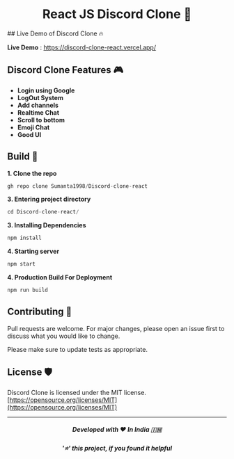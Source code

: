 <h1 align="center">
  React JS Discord Clone 🦄
</h1>
## Live Demo of Discord Clone 🔥

**Live Demo** : https://discord-clone-react.vercel.app/ <br>


## Discord Clone Features 🎮

- **Login using Google**
- **LogOut System**
- **Add channels**
- **Realtime Chat**
- **Scroll to bottom**
- **Emoji Chat**
- **Good UI**

## Build 🚀

**1. Clone the repo**
```javascript
gh repo clone Sumanta1998/Discord-clone-react
```

**3. Entering project directory**

```javascript
cd Discord-clone-react/
```

**3. Installing Dependencies**
```javascript
npm install
```

**4. Starting server**
```javascript
npm start
```

**4. Production Build For Deployment**
```javascript
npm run build
```

## Contributing 🤗

Pull requests are welcome. For major changes, please open an issue first to discuss what you would like to change.

Please make sure to update tests as appropriate.

## License 🛡️

Discord Clone is licensed under the MIT license. [https://opensource.org/licenses/MIT](https://opensource.org/licenses/MIT)



-----

<h5 align='center'>Developed with ❤️ In India 🇮🇳</h5>
<h5 align='center'>'⭐' this project, if you found it helpful</h5>

